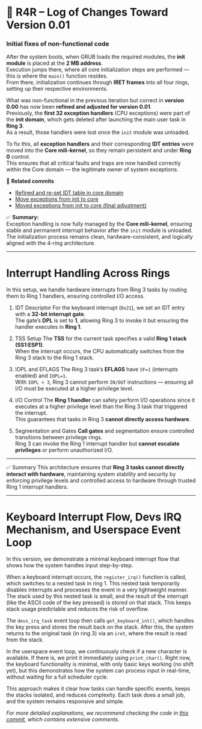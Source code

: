 # 🧩 R4R – Log of Changes Toward Version 0.01  
### Initial fixes of non-functional code

After the system boots, when GRUB loads the required modules, the **init module** is placed at the **2 MB address**.  
Execution jumps there, where all core initialization steps are performed — this is where the `main()` function resides.  
From there, initialization continues through **IRET frames** into all four rings, setting up their respective environments.

What was non-functional in the previous iteration but correct in **version 0.00** has now been **refined and adjusted for version 0.01**.  
Previously, the **first 32 exception handlers** (CPU exceptions) were part of the **init domain**, which gets deleted after launching the main user task in **Ring 3**.  
As a result, those handlers were lost once the `init` module was unloaded.

To fix this, all **exception handlers** and their corresponding **IDT entries** were moved into the **Core mili-kernel**, so they remain persistent and under **Ring 0** control.  
This ensures that all critical faults and traps are now handled correctly within the Core domain — the legitimate owner of system exceptions.

🔧 **Related commits**

- [Refined and re-set IDT table in core domain](https://github.com/isoux/R4R/commit/c82bd773846f8f7f80ccace168920f82bd9ab574)  
- [Move exceptions from init to core](https://github.com/isoux/R4R/commit/6ccb19e45cf7fd951d2be101dea93c4282b35533)  
- [Moved exceptions from init to core (final adjustment)](https://github.com/isoux/R4R/commit/1a74fcaf695dbe9bf25089eb746ea7bf40853542)


✅ **Summary:**  
Exception handling is now fully managed by the **Core mili-kernel**, ensuring stable and permanent interrupt behavior after the `init` module is unloaded.  
The initialization process remains clean, hardware-consistent, and logically aligned with the 4-ring architecture.

---

# Interrupt Handling Across Rings

In this setup, we handle hardware interrupts from Ring 3 tasks by routing them to Ring 1 handlers, ensuring controlled I/O access.

 1. IDT Descriptor
For the keyboard interrupt (`0x21`), we set an IDT entry with a **32-bit interrupt gate**.  
The gate’s **DPL** is set to **1**, allowing Ring 3 to invoke it but ensuring the handler executes in **Ring 1**.

 2. TSS Setup
The **TSS** for the current task specifies a valid **Ring 1 stack (SS1:ESP1)**.  
When the interrupt occurs, the CPU automatically switches from the Ring 3 stack to the Ring 1 stack.

 3. IOPL and EFLAGS
The Ring 3 task’s **EFLAGS** have `IF=1` (interrupts enabled) and `IOPL=1`.  
With `IOPL < 3`, Ring 3 cannot perform `IN/OUT` instructions — ensuring all I/O must be executed at a higher privilege level.

 4. I/O Control
The **Ring 1 handler** can safely perform I/O operations since it executes at a higher privilege level than the Ring 3 task that triggered the interrupt.  
This guarantees that tasks in Ring 3 **cannot directly access hardware**.

 5. Segmentation and Gates
**Call gates** and segmentation ensure controlled transitions between privilege rings.  
Ring 3 can invoke the Ring 1 interrupt handler but **cannot escalate privileges** or perform unauthorized I/O.

---

 ✅ Summary
This architecture ensures that **Ring 3 tasks cannot directly interact with hardware**, maintaining system stability and security by enforcing privilege levels and controlled access to hardware through trusted Ring 1 interrupt handlers.

---

# Keyboard Interrupt Flow, Devs IRQ Mechanism, and Userspace Event Loop

In this version, we demonstrate a minimal keyboard interrupt flow that shows how the system handles input step-by-step.

When a keyboard interrupt occurs, the `register_irq()` function is called, which switches to a nested task in ring 1. This nested task temporarily disables interrupts and processes the event in a very lightweight manner. The stack used by this nested task is small, and the result of the interrupt (like the ASCII code of the key pressed) is stored on that stack. This keeps stack usage predictable and reduces the risk of overflow.

The `devs_irq_task` event loop then calls `get_keyboard_int()`, which handles the key press and stores the result back on the stack. After this, the system returns to the original task (in ring 3) via an `iret`, where the result is read from the stack.

In the userspace event loop, we continuously check if a new character is available. If there is, we print it immediately using `print_char()`. Right now, the keyboard functionality is minimal, with only basic keys working (no shift yet), but this demonstrates how the system can process input in real-time, without waiting for a full scheduler cycle.

This approach makes it clear how tasks can handle specific events, keeps the stacks isolated, and reduces complexity. Each task does a small job, and the system remains responsive and simple.

_For more detailed explanations, we recommend checking the code in [this commit](https://github.com/isoux/R4R/commit/47c3addedd383e8acc33ac5b51d3d9900a326f6d), which contains extensive comments._


